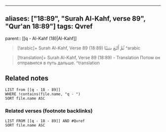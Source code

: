 
---
aliases: ["18:89", "Surah Al-Kahf, verse 89", "Qur'an 18:89"]
tags: Qvref
---

parent:: [[q - Al-Kahf (18)|Al-Kahf]]

> [!arabic]+ Surah Al-Kahf, Verse 89 (18:89)
> <span class="quran-arabic">ثُمَّ أَتْبَعَ سَبَبًا</span>
^arabic

> [!translation]+ Surah Al-Kahf, Verse 89 (18:89) - Translation
> Потом он отправился в путь дальше.
^translation



## Related notes
```dataview
LIST from [[q - 18 - 89]]
WHERE !contains(file.name, "q - ")
SORT file.name ASC
```

### Related verses (footnote backlinks)
```dataview
LIST FROM [[q - 18 - 89]] AND #Qvref
SORT file.name ASC
```


